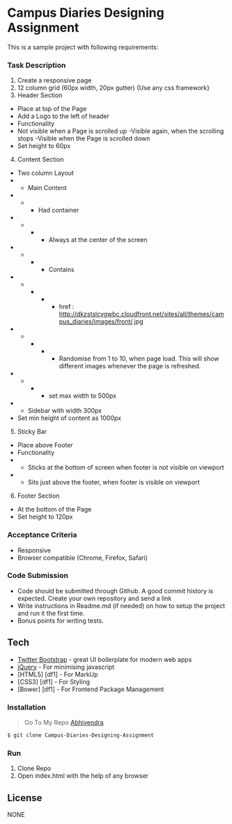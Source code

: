 # Campus Diaries Designing Assignment
This is a sample project with following requirements:
### Task Description
 1. Create a responsive page
 2. 12 column grid (60px width, 20px gutter) {Use any css framework}
 3. Header Section
- Place at top of the Page
- Add a Logo to the left of header
- Functionality  
- Not visible when a Page is scrolled up
-Visible again, when the scrolling stops
-Visible when the Page is scrolled down
- Set height to 60px
 4. Content Section
- Two column Layout
- - Main Content 
- - - Had container <div class=”img-wrapper”>
- - - - Always at the center of the screen
- - - - Contains <img>
- - - - - href : http://dkzstslcvgwbc.cloudfront.net/sites/all/themes/campus_diaries/images/front/<number>.jpg
 - - - - - Randomise <number> from 1 to 10, when page load. This will show different images whenever the page is refreshed.
- - - - set max width to 500px
- - Sidebar with width 300px
 - Set min height of content as 1000px
5.  Sticky Bar
- Place above Footer
- Functionality
- - Sticks at the bottom of screen when footer is not visible on viewport
- - Sits just above the footer, when footer is visible on viewport
6.  Footer Section
 - At the bottom of the Page
- Set height to 120px


### Acceptance Criteria
- Responsive
- Browser compatible (Chrome, Firefox, Safari)
### Code Submission
- Code should be submitted through Github. A good commit history is expected. Create your own repository and send a link
- Write instructions in Readme.md (if needed) on how to setup the project and run it the first time.
- Bonus points for writing tests.

## Tech
* [Twitter Bootstrap] - great UI boilerplate for modern web apps
* [jQuery] - For minimising javascript
* [HTML5] [df1] - For MarkUp
* [CSS3] [df1] - For Styling
* [Bower] [df1] - For Frontend Package Management

### Installation
> Go To My Repo [Abhivendra]
```sh
$ git clone Campus-Diaries-Designing-Assignment
```
### Run
1. Clone Repo
2. Open index.html with the help of any browser

License
----
NONE

   [Twitter Bootstrap]: <http://twitter.github.com/bootstrap/>
   [jQuery]: <http://jquery.com>
   [Abhivendra]: <https://github.com/Abhivendra/>



